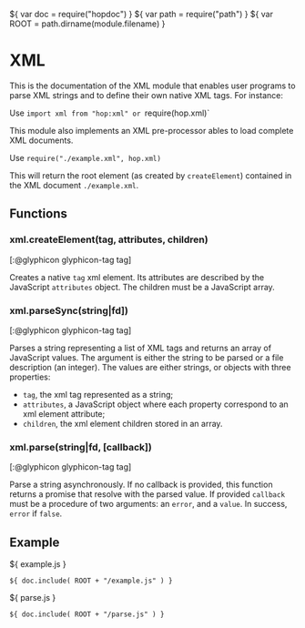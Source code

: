 ${ var doc = require("hopdoc") }
${ var path = require("path") }
${ var ROOT = path.dirname(module.filename) }

XML
===

This is the documentation of the XML module that enables user programs
to parse XML strings and to define their own native XML tags. For instance:

Use `import xml from "hop:xml" or `require(hop.xml)`

This module also implements an XML pre-processor ables to load complete
XML documents.

Use `require("./example.xml", hop.xml)`

This will return the root element (as created by `createElement`) contained
in the XML document `./example.xml`.


Functions
---------

### xml.createElement(tag, attributes, children) ###
[:@glyphicon glyphicon-tag tag]

Creates a native `tag` xml element. Its attributes are described
by the JavaScript `attributes` object. The children must be
a JavaScript array.


### xml.parseSync(string|fd]) ###
[:@glyphicon glyphicon-tag tag]

Parses a string representing a list of XML tags and returns an
array of JavaScript values. The argument is either the string to be parsed
or a file description (an integer). The values are either strings, or objects
with three properties:

  * `tag`, the xml tag represented as a string;
  * `attributes`, a JavaScript object where each property correspond to an
  xml element attribute;
  * `children`, the xml element children stored in an array.

### xml.parse(string|fd, [callback]) ###
[:@glyphicon glyphicon-tag tag]

Parse a string asynchronously. If no callback is provided, this function
returns a promise that resolve with the parsed value. If provided `callback`
must be a procedure of two arguments: an `error`, and a `value`. In success, 
`error` if `false`. 


Example
-------

${ <span class="label label-info">example.js</span> }

```hopscript
${ doc.include( ROOT + "/example.js" ) }
```

${ <span class="label label-info">parse.js</span> }

```hopscript
${ doc.include( ROOT + "/parse.js" ) }
```

